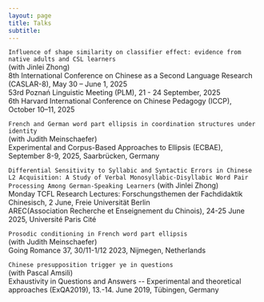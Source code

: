 ```yaml
---
layout: page
title: Talks
subtitle: 
---
```



`Influence of shape similarity on classifier effect: evidence from native adults and CSL learners` \
(with Jinlei Zhong) \
8th International Conference on Chinese as a Second Language Research (CASLAR-8), May 30 – June 1, 2025 \
53rd Poznań Linguistic Meeting (PLM), 21 - 24 September, 2025 \
6th Harvard International Conference on Chinese Pedagogy (ICCP), October 10–11, 2025



`French and German word part ellipsis in coordination structures under identity` \
(with Judith Meinschaefer) \
Experimental and Corpus-Based Approaches to Ellipsis (ECBAE), September 8-9, 2025, Saarbrücken, Germany



`Differential Sensitivity to Syllabic and Syntactic Errors in Chinese L2 Acquisition: A Study of Verbal Monosyllabic-Disyllabic Word Pair Processing Among German-Speaking Learners`
(with Jinlei Zhong) \
Monday TCFL Research Lectures: Forschungsthemen der Fachdidaktik Chinesisch, 2 June, Freie Universität Berlin \
AREC(Association Recherche et Enseignement du Chinois), 24-25 June 2025, Université Paris Cité




`Prosodic conditioning in French word part ellipsis` \
(with Judith Meinschaefer) \
Going Romance 37, 30/11-1/12 2023, Nijmegen, Netherlands



`Chinese presupposition trigger ye in questions` \
(with Pascal Amsili) \
Exhaustivity in Questions and Answers -- Experimental and theoretical approaches (ExQA2019), 13.-14. June 2019, Tübingen, Germany
